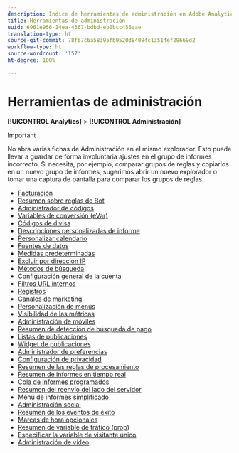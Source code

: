 ```yaml
---
description: Índice de herramientas de administración en Adobe Analytics.
title: Herramientas de administración
uuid: 6961e956-14ea-4367-bdbd-eb0bcc456aae
translation-type: ht
source-git-commit: 78f67c6a58395fb9520384094c13514ef29669d2
workflow-type: ht
source-wordcount: '157'
ht-degree: 100%

---
```



# Herramientas de administración

**[!UICONTROL Analytics]** > **[!UICONTROL Administración]**

>[!IMPORTANT]
>
>No abra varias fichas de Administración en el mismo explorador. Esto puede llevar a guardar de forma involuntaria ajustes en el grupo de informes incorrecto. Si necesita, por ejemplo, comparar grupos de reglas y copiarlos en un nuevo grupo de informes, sugerimos abrir un nuevo explorador o tomar una captura de pantalla para comparar los grupos de reglas.

+ [Facturación](billing-admin.md)
+ [Resumen sobre reglas de Bot](bot-removal/bot-rules.md)
+ [Administrador de códigos](code-manager-admin.md)
+ [Variables de conversión (eVar)](conversion-var-admin/conversion-var-admin.md)
+ [Códigos de divisa](currency.md)
+ [Descripciones personalizadas de informe](custom-desc-admin.md)
+ [Personalizar calendario](custom-calendar.md)
+ [Fuentes de datos](data-sources.md)
+ [Medidas predeterminadas](default-metrics.md)
+ [Excluir por dirección IP](exclude-ip.md)
+ [Métodos de búsqueda](finding-methods.md)
+ [Configuración general de la cuenta](general-acct-settings-admin.md)
+ [Filtros URL internos](internal-url-filter-admin.md)
+ [Registros](logs.md)
+ [Canales de marketing](marketing-channels-admin.md)
+ [Personalización de menús](customize-menus.md)
+ [Visibilidad de las métricas](metric-visibility.md)
+ [Administración de móviles](mobile-management.md)
+ [Resumen de detección de búsqueda de pago](paid-search-detection/paid-search-detection.md)
+ [Listas de publicaciones](publishing-list.md)
+ [Widget de publicaciones](publishing-widgets-admin.md)
+ [Administrador de preferencias](preferences-manager.md)
+ [Configuración de privacidad](privacy-settings.md)
+ [Resumen de las reglas de procesamiento](c-processing-rules/processing-rules.md)
+ [Resumen de informes en tiempo real](realtime/realtime.md)
+ [Cola de informes programados](scheduled-reports-admin.md)
+ [Resumen del reenvío del lado del servidor](c-server-side-forwarding/ssf.md)
+ [Menú de informes simplificado](t-simplified-menu.md)
+ [Administración social](social-management.md)
+ [Resumen de los eventos de éxito](c-success-events/success-event.md)
+ [Marcas de hora opcionales](timestamp-optional.md)
+ [Resumen de variable de tráfico (prop)](c-traffic-variables/traffic-var.md)
+ [Especificar la variable de visitante único](unique-visitor-variable-admin/t-unique-visitor-variable.md)
+ [Administración de vídeo](video-management.md)
